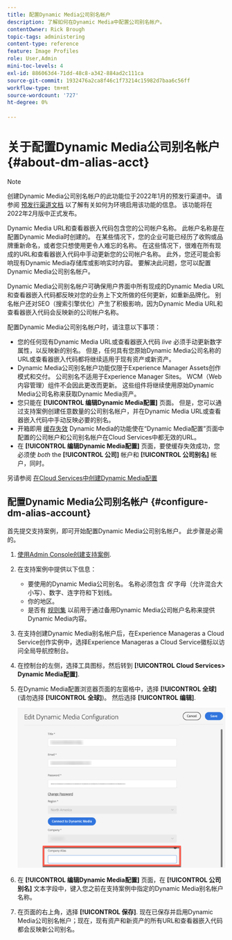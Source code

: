 ```yaml
---
title: 配置Dynamic Media公司别名帐户
description: 了解如何在Dynamic Media中配置公司别名帐户。
contentOwner: Rick Brough
topic-tags: administering
content-type: reference
feature: Image Profiles
role: User,Admin
mini-toc-levels: 4
exl-id: 886063d4-71dd-48c8-a342-884ad2c111ca
source-git-commit: 1932476a2ca8f46c1f73214c15982d7baa6c56ff
workflow-type: tm+mt
source-wordcount: '727'
ht-degree: 0%

---
```


# 关于配置Dynamic Media公司别名帐户 {#about-dm-alias-acct}

<!-- hide: yes
hidefromtoc: yes -->

>[!NOTE]
>
>创建Dynamic Media公司别名帐户的此功能位于2022年1月的预发行渠道中。 请参阅 [预发行渠道文档](https://experienceleague.adobe.com/docs/experience-manager-cloud-service/content/release-notes/prerelease.html?lang=en#enable-prerelease) 以了解有关如何为环境启用该功能的信息。 该功能将在2022年2月版中正式发布。

Dynamic Media URL和查看器嵌入代码包含您的公司帐户名称。 此帐户名称是在配置Dynamic Media时创建的。 在某些情况下，您的企业可能已经历了收购或品牌重新命名，或者您只想使用更令人难忘的名称。 在这些情况下，很难在所有现成的URL和查看器嵌入代码中手动更新您的公司帐户名称。 此外，您还可能会影响现有Dynamic Media存储库或影响实时内容。 要解决此问题，您可以配置Dynamic Media公司别名帐户。

Dynamic Media公司别名帐户可确保用户界面中所有现成的Dynamic Media URL和查看器嵌入代码都反映对您的业务上下文所做的任何更新，如重新品牌化。 别名帐户还对SEO（搜索引擎优化）产生了积极影响，因为Dynamic Media URL和查看器嵌入代码会反映新的公司帐户名称。

配置Dynamic Media公司别名帐户时，请注意以下事项：

* 您的任何现有Dynamic Media URL或查看器嵌入代码 *live* 必须手动更新数字属性，以反映新的别名。 但是，任何具有您原始Dynamic Media公司名称的URL或查看器嵌入代码都将继续适用于现有资产或新资产。
* Dynamic Media公司别名帐户功能仅限于Experience Manager Assets创作模式和交付。 公司别名不适用于Experience Manager Sites。 WCM（Web内容管理）组件不会因此更改而更新。 这些组件将继续使用原始Dynamic Media公司名称来获取Dynamic Media资产。
* 您只能在 **[!UICONTROL 编辑Dynamic Media配置]** 页面。 但是，您可以通过支持案例创建任意数量的公司别名帐户，并在Dynamic Media URL或查看器嵌入代码中手动反映必要的别名。
* 开箱即用 [缓存失效](/help/assets/dynamic-media/invalidate-cdn-cache-dynamic-media.md) Dynamic Media的功能使在“Dynamic Media配置”页面中配置的公司帐户和公司别名帐户在Cloud Services中都无效的URL。
* 在 **[!UICONTROL 编辑Dynamic Media配置]** 页面，要使缓存失效成功，您必须使 *both* the **[!UICONTROL 公司]** 帐户和 **[!UICONTROL 公司别名]** 帐户，同时。

另请参阅 [在Cloud Services中创建Dynamic Media配置](/help/assets/dynamic-media/config-dm.md#configuring-dynamic-media-cloud-services)

## 配置Dynamic Media公司别名帐户 {#configure-dm-alias-account}

首先提交支持案例，即可开始配置Dynamic Media公司别名帐户。 此步骤是必需的。

1. [使用Admin Console创建支持案例](https://helpx.adobe.com/cn/enterprise/using/support-for-experience-cloud.html).
1. 在支持案例中提供以下信息：

   * 要使用的Dynamic Media公司别名。 名称必须包含 *仅* 字母（允许混合大小写）、数字、连字符和下划线。
   * 你的地区。
   * 是否有 [规则集](/help/assets/dynamic-media/using-rulesets-to-transform-urls.md) 以前用于通过备用Dynamic Media公司帐户名称来提供Dynamic Media内容。

1. 在支持创建Dynamic Media别名帐户后，在Experience Manageras a Cloud Service创作实例中，选择Experience Manageras a Cloud Service徽标以访问全局导航控制台。
1. 在控制台的左侧，选择工具图标，然后转到 **[!UICONTROL Cloud Services> Dynamic Media配置]**.
1. 在Dynamic Media配置浏览器页面的左窗格中，选择 **[!UICONTROL 全球]** (请勿选择 **[!UICONTROL 全球]**)。 然后选择 **[!UICONTROL 编辑]**.

   ![Dynamic Media公司别名文本字段](/help/assets/assets-dm/dm-company-alias.png)

1. 在 **[!UICONTROL 编辑Dynamic Media配置]** 页面，在 **[!UICONTROL 公司别名]** 文本字段中，键入您之前在支持案例中指定的Dynamic Media别名帐户名称。
1. 在页面的右上角，选择 **[!UICONTROL 保存]**.
现在已保存并启用Dynamic Media公司别名帐户；现在，现有资产和新资产的所有URL和查看器嵌入代码都会反映新公司别名。